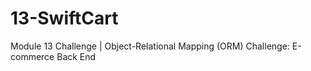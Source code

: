 # 13-SwiftCart
Module 13 Challenge | Object-Relational Mapping (ORM) Challenge: E-commerce Back End
